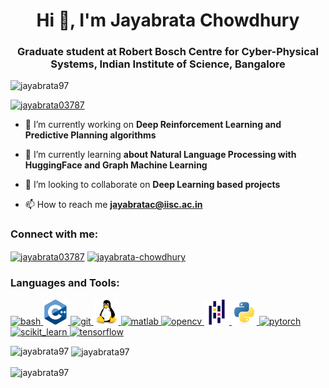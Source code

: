 <h1 align="center">Hi 👋, I'm Jayabrata Chowdhury</h1>
<h3 align="center">Graduate student at Robert Bosch Centre for Cyber-Physical Systems, Indian Institute of Science, Bangalore</h3>

<p align="left"> <img src="https://komarev.com/ghpvc/?username=jayabrata97&label=Profile%20views&color=0e75b6&style=flat" alt="jayabrata97" /> </p>

<p align="left"> <a href="https://twitter.com/jayabrata03787" target="blank"><img src="https://img.shields.io/twitter/follow/jayabrata03787?logo=twitter&style=for-the-badge" alt="jayabrata03787" /></a> </p>

- 🔭 I’m currently working on **Deep Reinforcement Learning and Predictive Planning algorithms**

- 🌱 I’m currently learning **about Natural Language Processing with HuggingFace and Graph Machine Learning**

- 👯 I’m looking to collaborate on **Deep Learning based projects**

- 📫 How to reach me **jayabratac@iisc.ac.in**

<h3 align="left">Connect with me:</h3>
<p align="left">
<a href="https://twitter.com/jayabrata03787" target="blank"><img align="center" src="https://raw.githubusercontent.com/rahuldkjain/github-profile-readme-generator/master/src/images/icons/Social/twitter.svg" alt="jayabrata03787" height="30" width="40" /></a>
<a href="https://linkedin.com/in/jayabrata-chowdhury" target="blank"><img align="center" src="https://raw.githubusercontent.com/rahuldkjain/github-profile-readme-generator/master/src/images/icons/Social/linked-in-alt.svg" alt="jayabrata-chowdhury" height="30" width="40" /></a>
</p>

<h3 align="left">Languages and Tools:</h3>
<p align="left"> <a href="https://www.gnu.org/software/bash/" target="_blank" rel="noreferrer"> <img src="https://www.vectorlogo.zone/logos/gnu_bash/gnu_bash-icon.svg" alt="bash" width="40" height="40"/> </a> <a href="https://www.w3schools.com/cpp/" target="_blank" rel="noreferrer"> <img src="https://raw.githubusercontent.com/devicons/devicon/master/icons/cplusplus/cplusplus-original.svg" alt="cplusplus" width="40" height="40"/> </a> <a href="https://git-scm.com/" target="_blank" rel="noreferrer"> <img src="https://www.vectorlogo.zone/logos/git-scm/git-scm-icon.svg" alt="git" width="40" height="40"/> </a> <a href="https://www.linux.org/" target="_blank" rel="noreferrer"> <img src="https://raw.githubusercontent.com/devicons/devicon/master/icons/linux/linux-original.svg" alt="linux" width="40" height="40"/> </a> <a href="https://www.mathworks.com/" target="_blank" rel="noreferrer"> <img src="https://upload.wikimedia.org/wikipedia/commons/2/21/Matlab_Logo.png" alt="matlab" width="40" height="40"/> </a> <a href="https://opencv.org/" target="_blank" rel="noreferrer"> <img src="https://www.vectorlogo.zone/logos/opencv/opencv-icon.svg" alt="opencv" width="40" height="40"/> </a> <a href="https://pandas.pydata.org/" target="_blank" rel="noreferrer"> <img src="https://raw.githubusercontent.com/devicons/devicon/2ae2a900d2f041da66e950e4d48052658d850630/icons/pandas/pandas-original.svg" alt="pandas" width="40" height="40"/> </a> <a href="https://www.python.org" target="_blank" rel="noreferrer"> <img src="https://raw.githubusercontent.com/devicons/devicon/master/icons/python/python-original.svg" alt="python" width="40" height="40"/> </a> <a href="https://pytorch.org/" target="_blank" rel="noreferrer"> <img src="https://www.vectorlogo.zone/logos/pytorch/pytorch-icon.svg" alt="pytorch" width="40" height="40"/> </a> <a href="https://scikit-learn.org/" target="_blank" rel="noreferrer"> <img src="https://upload.wikimedia.org/wikipedia/commons/0/05/Scikit_learn_logo_small.svg" alt="scikit_learn" width="40" height="40"/> </a> <a href="https://www.tensorflow.org" target="_blank" rel="noreferrer"> <img src="https://www.vectorlogo.zone/logos/tensorflow/tensorflow-icon.svg" alt="tensorflow" width="40" height="40"/> </a> </p>

<p><img align="left" src="https://github-readme-stats.vercel.app/api/top-langs?username=jayabrata97&show_icons=true&locale=en&layout=compact" alt="jayabrata97" /></p>

<p>&nbsp;<img align="center" src="https://github-readme-stats.vercel.app/api?username=jayabrata97&show_icons=true&locale=en" alt="jayabrata97" /></p>

<p><img align="center" src="https://github-readme-streak-stats.herokuapp.com/?user=jayabrata97&" alt="jayabrata97" /></p>
